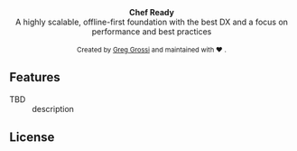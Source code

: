 
<div align="center"><strong>Chef Ready</strong></div>
<div align="center">A highly scalable, offline-first foundation with the best DX and a focus on performance and best practices</div>
<br />
<div align="center">
  <sub>Created by <a href="https://twitter.com/mxstbr">Greg Grossi</a> and maintained with ❤️ </a>.</sub>
</div>

## Features

<dl>
  <dt>TBD</dt>
  <dd>description</dd>
</dl>

## License


